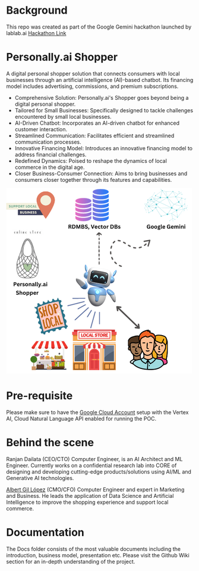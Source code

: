 # Background

This repo was created as part of the Google Gemini hackathon launched by lablab.ai
[Hackathon Link](https://lablab.ai/event/gemini-ai-hackathon/alienx/personally-ai-shopper)

# Personally.ai Shopper
A digital personal shopper solution that connects consumers with local businesses through an artificial intelligence (AI)-based chatbot. Its financing model includes advertising, commissions, and premium subscriptions.

- Comprehensive Solution: Personally.ai's Shopper goes beyond being a digital personal shopper.
- Tailored for Small Businesses: Specifically designed to tackle challenges encountered by small local businesses.
- AI-Driven Chatbot: Incorporates an AI-driven chatbot for enhanced customer interaction.
- Streamlined Communication: Facilitates efficient and streamlined communication processes.
- Innovative Financing Model: Introduces an innovative financing model to address financial challenges.
- Redefined Dynamics: Poised to reshape the dynamics of local commerce in the digital age.
- Closer Business-Consumer Connection: Aims to bring businesses and consumers closer together through its features and capabilities.

![Personall.ai Shopper Branding](https://github.com/ranjancse26/personally.ai-shopper/blob/main/Personally.ai_Shopper_Branding.png?raw=true)

# Pre-requisite 

Please make sure to have the [Google Cloud Account](https://console.cloud.google.com) setup with the Vertex AI, Cloud Natural Language API enabled for running the POC.

# Behind the scene

Ranjan Dailata (CEO/CTO) Computer Engineer, is an AI Architect and ML Engineer. Currently works on a confidential research lab into CORE of designing and developing cutting-edge products/solutions using AI/ML and Generative AI technologies.

[Albert Gil López](https://github.com/albertgilopez) (CMO/CFO) Computer Engineer and expert in Marketing and Business. He leads the application of Data Science and Artificial Intelligence to improve the shopping experience and support local commerce.

# Documentation

The Docs folder consists of the most valuable documents including the introduction, business model, presentation etc. Please visit the Github Wiki section for an in-depth understanding of the project.

